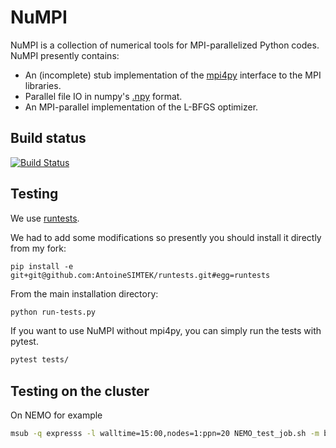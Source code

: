 NuMPI
=====

NuMPI is a collection of numerical tools for MPI-parallelized Python codes. NuMPI presently contains:

- An (incomplete) stub implementation of the [mpi4py](https://bitbucket.org/mpi4py/mpi4py) interface to the MPI libraries.
- Parallel file IO in numpy's [.npy](https://docs.scipy.org/doc/numpy/reference/generated/numpy.save.html) format.
- An MPI-parallel implementation of the L-BFGS optimizer.

Build status
------------

[![Build Status](https://www.travis-ci.org/IMTEK-Simulation/NuMPI.svg?branch=master)](https://www.travis-ci.org/IMTEK-Simulation/NuMPI)

Testing
-------

We use [runtests](https://github.com/bccp/runtests). 

We had to add some modifications so presently you should install it directly from my fork: 

```
pip install -e  git+git@github.com:AntoineSIMTEK/runtests.git#egg=runtests
```

From the main installation directory:
```bash
python run-tests.py
```

If you want to use NuMPI without mpi4py, you can simply run the tests with pytest. 

```bash
pytest tests/
```

Testing on the cluster
----------------------
On NEMO for example

```bash
msub -q expresss -l walltime=15:00,nodes=1:ppn=20 NEMO_test_job.sh -m bea
```

